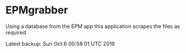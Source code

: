 # EPMgrabber
Using a database from the EPM app this application scrapes the files as required


Latest backup: Sun Oct 6 00:58:01 UTC 2019
